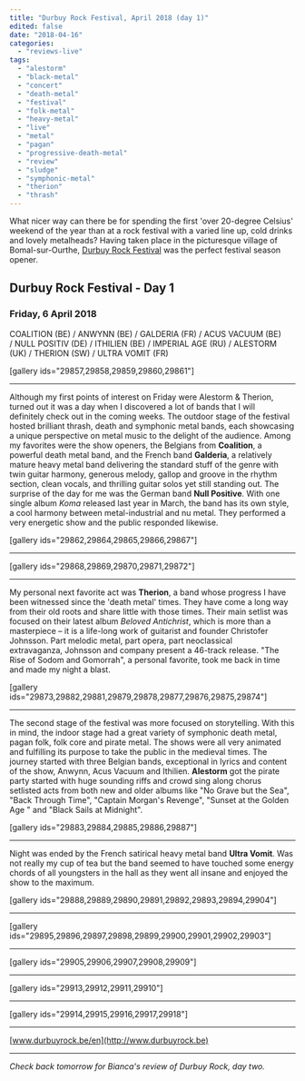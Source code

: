 ```yaml
---
title: "Durbuy Rock Festival, April 2018 (day 1)"
edited: false
date: "2018-04-16"
categories:
  - "reviews-live"
tags:
  - "alestorm"
  - "black-metal"
  - "concert"
  - "death-metal"
  - "festival"
  - "folk-metal"
  - "heavy-metal"
  - "live"
  - "metal"
  - "pagan"
  - "progressive-death-metal"
  - "review"
  - "sludge"
  - "symphonic-metal"
  - "therion"
  - "thrash"
---
```


What nicer way can there be for spending the first 'over 20-degree Celsius' weekend of the year than at a rock festival with a varied line up, cold drinks and lovely metalheads? Having taken place in the picturesque village of Bomal-sur-Ourthe, [Durbuy Rock Festival](http://www.durbuyrock.be) was the perfect festival season opener.

## Durbuy Rock Festival - Day 1

### Friday, 6 April 2018

COALITION (BE) / ANWYNN (BE) / GALDERIA (FR) / ACUS VACUUM (BE) / NULL POSITIV (DE) / ITHILIEN (BE) / IMPERIAL AGE (RU) / ALESTORM (UK) / THERION (SW) / ULTRA VOMIT (FR)

\[gallery ids="29857,29858,29859,29860,29861"\]

* * *

Although my first points of interest on Friday were Alestorm & Therion, turned out it was a day when I discovered a lot of bands that I will definitely check out in the coming weeks. The outdoor stage of the festival hosted brilliant thrash, death and symphonic metal bands, each showcasing a unique perspective on metal music to the delight of the audience. Among my favorites were the show openers, the Belgians from **Coalition**, a powerful death metal band, and the French band **Galderia**, a relatively mature heavy metal band delivering the standard stuff of the genre with twin guitar harmony, generous melody, gallop and groove in the rhythm section, clean vocals, and thrilling guitar solos yet still standing out. The surprise of the day for me was the German band **Null Positive**. With one single album _Koma_ released last year in March, the band has its own style, a cool harmony between metal-industrial and nu metal. They performed a very energetic show and the public responded likewise.

\[gallery ids="29862,29864,29865,29866,29867"\]

* * *

\[gallery ids="29868,29869,29870,29871,29872"\]

* * *

My personal next favorite act was **Therion**, a band whose progress I have been witnessed since the 'death metal' times. They have come a long way from their old roots and share little with those times. Their main setlist was focused on their latest album _Beloved Antichrist_, which is more than a masterpiece – it is a life-long work of guitarist and founder Christofer Johnsson. Part melodic metal, part opera, part neoclassical extravaganza, Johnsson and company present a 46-track release. "The Rise of Sodom and Gomorrah", a personal favorite, took me back in time and made my night a blast.

\[gallery ids="29873,29882,29881,29879,29878,29877,29876,29875,29874"\]

* * *

The second stage of the festival was more focused on storytelling. With this in mind, the indoor stage had a great variety of symphonic death metal, pagan folk, folk core and pirate metal. The shows were all very animated and fulfilling its purpose to take the public in the medieval times. The journey started with three Belgian bands, exceptional in lyrics and content of the show, Anwynn, Acus Vacuum and Ithilien. **Alestorm** got the pirate party started with huge sounding riffs and crowd sing along chorus setlisted acts from both new and older albums like "No Grave but the Sea", "Back Through Time", "Captain Morgan's Revenge", "Sunset at the Golden Age " and "Black Sails at Midnight".

\[gallery ids="29883,29884,29885,29886,29887"\]

* * *

Night was ended by the French satirical heavy metal band **Ultra Vomit**. Was not really my cup of tea but the band seemed to have touched some energy chords of all youngsters in the hall as they went all insane and enjoyed the show to the maximum.

\[gallery ids="29888,29889,29890,29891,29892,29893,29894,29904"\]

* * *

\[gallery ids="29895,29896,29897,29898,29899,29900,29901,29902,29903"\]

* * *

\[gallery ids="29905,29906,29907,29908,29909"\]

* * *

\[gallery ids="29913,29912,29911,29910"\]

* * *

\[gallery ids="29914,29915,29916,29917,29918"\]

* * *

[www.durbuyrock.be/en](http://www.durbuyrock.be)

* * *

_Check back tomorrow for Bianca's review of Durbuy Rock, day two._
